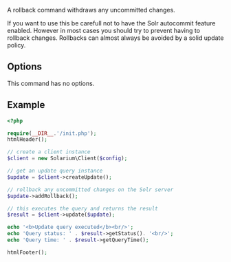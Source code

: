 A rollback command withdraws any uncommitted changes.

If you want to use this be carefull not to have the Solr autocommit feature enabled. However in most cases you should try to prevent having to rollback changes. Rollbacks can almost always be avoided by a solid update policy.

Options
-------

This command has no options.

Example
-------

```php
<?php

require(__DIR__.'/init.php');
htmlHeader();

// create a client instance
$client = new Solarium\Client($config);

// get an update query instance
$update = $client->createUpdate();

// rollback any uncommitted changes on the Solr server
$update->addRollback();

// this executes the query and returns the result
$result = $client->update($update);

echo '<b>Update query executed</b><br/>';
echo 'Query status: ' . $result->getStatus(). '<br/>';
echo 'Query time: ' . $result->getQueryTime();

htmlFooter();

```
